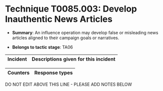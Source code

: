 # Technique T0085.003: Develop Inauthentic News Articles

* **Summary**: An influence operation may develop false or misleading news articles aligned to their campaign goals or narratives. 

* **Belongs to tactic stage**: TA06


| Incident | Descriptions given for this incident |
| -------- | -------------------- |



| Counters | Response types |
| -------- | -------------- |


DO NOT EDIT ABOVE THIS LINE - PLEASE ADD NOTES BELOW